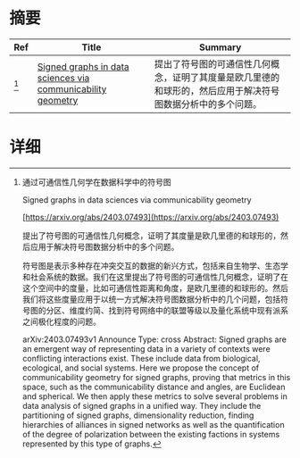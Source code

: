 # 摘要

| Ref | Title | Summary |
| --- | --- | --- |
| [^1] | [Signed graphs in data sciences via communicability geometry](https://arxiv.org/abs/2403.07493) | 提出了符号图的可通信性几何概念，证明了其度量是欧几里德的和球形的，然后应用于解决符号图数据分析中的多个问题。 |

# 详细

[^1]: 通过可通信性几何学在数据科学中的符号图

    Signed graphs in data sciences via communicability geometry

    [https://arxiv.org/abs/2403.07493](https://arxiv.org/abs/2403.07493)

    提出了符号图的可通信性几何概念，证明了其度量是欧几里德的和球形的，然后应用于解决符号图数据分析中的多个问题。

    

    符号图是表示多种存在冲突交互的数据的新兴方式，包括来自生物学、生态学和社会系统的数据。我们在这里提出了符号图的可通信性几何概念，证明了在这个空间中的度量，比如可通信性距离和角度，是欧几里德的和球形的。然后我们将这些度量应用于以统一方式解决符号图数据分析中的几个问题，包括符号图的分区、维度约简、找到符号网络中的联盟等级以及量化系统中现有派系之间极化程度的问题。

    arXiv:2403.07493v1 Announce Type: cross  Abstract: Signed graphs are an emergent way of representing data in a variety of contexts were conflicting interactions exist. These include data from biological, ecological, and social systems. Here we propose the concept of communicability geometry for signed graphs, proving that metrics in this space, such as the communicability distance and angles, are Euclidean and spherical. We then apply these metrics to solve several problems in data analysis of signed graphs in a unified way. They include the partitioning of signed graphs, dimensionality reduction, finding hierarchies of alliances in signed networks as well as the quantification of the degree of polarization between the existing factions in systems represented by this type of graphs.
    

